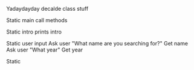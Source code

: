 Yadaydayday decalde class stuff

  Static main
    call methods
    
  Static intro
     prints intro
     
  Static user input
    Ask user "What name are you searching for?"
      Get name
    Ask user "What year"
      Get year
      
 Static 
